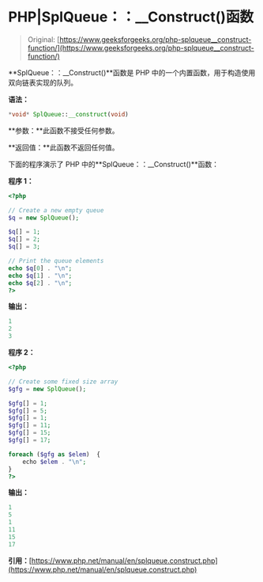 # PHP|SplQueue：：__Construct()函数

> Original: [https://www.geeksforgeeks.org/php-splqueue__construct-function/](https://www.geeksforgeeks.org/php-splqueue__construct-function/)

**SplQueue：：__Construct()**函数是 PHP 中的一个内置函数，用于构造使用双向链表实现的队列。

**语法：**

```php
*void* SplQueue::__construct(void)
```

**参数：**此函数不接受任何参数。

**返回值：**此函数不返回任何值。

下面的程序演示了 PHP 中的**SplQueue：：__Construct()**函数：

**程序 1：**

```php
<?php

// Create a new empty queue
$q = new SplQueue();

$q[] = 1;
$q[] = 2;
$q[] = 3;

// Print the queue elements
echo $q[0] . "\n";
echo $q[1] . "\n";
echo $q[2] . "\n";
?>
```

**输出：**

```php
1
2
3

```

**程序 2：**

```php
<?php

// Create some fixed size array
$gfg = new SplQueue();

$gfg[] = 1;
$gfg[] = 5;
$gfg[] = 1;
$gfg[] = 11;
$gfg[] = 15;
$gfg[] = 17;

foreach ($gfg as $elem)  {
    echo $elem . "\n";
}
?>
```

**输出：**

```php
1
5
1
11
15
17

```

**引用：**[https://www.php.net/manual/en/splqueue.construct.php](https://www.php.net/manual/en/splqueue.construct.php)